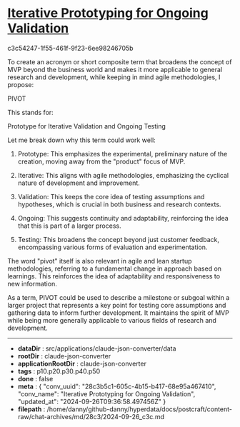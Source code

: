 # [Iterative Prototyping for Ongoing Validation](https://claude.ai/chat/28c3b5c1-605c-4b15-b417-68e95a467410)

c3c54247-1f55-461f-9f23-6ee98246705b

 To create an acronym or short composite term that broadens the concept of MVP beyond the business world and makes it more applicable to general research and development, while keeping in mind agile methodologies, I propose:

PIVOT

This stands for:

Prototype for Iterative Validation and Ongoing Testing

Let me break down why this term could work well:

1. Prototype: This emphasizes the experimental, preliminary nature of the creation, moving away from the "product" focus of MVP.

2. Iterative: This aligns with agile methodologies, emphasizing the cyclical nature of development and improvement.

3. Validation: This keeps the core idea of testing assumptions and hypotheses, which is crucial in both business and research contexts.

4. Ongoing: This suggests continuity and adaptability, reinforcing the idea that this is part of a larger process.

5. Testing: This broadens the concept beyond just customer feedback, encompassing various forms of evaluation and experimentation.

The word "pivot" itself is also relevant in agile and lean startup methodologies, referring to a fundamental change in approach based on learnings. This reinforces the idea of adaptability and responsiveness to new information.

As a term, PIVOT could be used to describe a milestone or subgoal within a larger project that represents a key point for testing core assumptions and gathering data to inform further development. It maintains the spirit of MVP while being more generally applicable to various fields of research and development.

---

* **dataDir** : src/applications/claude-json-converter/data
* **rootDir** : claude-json-converter
* **applicationRootDir** : claude-json-converter
* **tags** : p10.p20.p30.p40.p50
* **done** : false
* **meta** : {
  "conv_uuid": "28c3b5c1-605c-4b15-b417-68e95a467410",
  "conv_name": "Iterative Prototyping for Ongoing Validation",
  "updated_at": "2024-09-26T09:36:58.497456Z"
}
* **filepath** : /home/danny/github-danny/hyperdata/docs/postcraft/content-raw/chat-archives/md/28c3/2024-09-26_c3c.md
